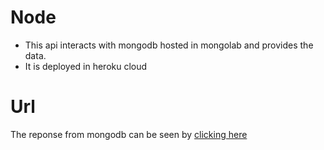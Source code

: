 # Node
 * This api interacts with mongodb hosted in mongolab and provides the data. 
 * It is deployed in heroku cloud

# Url
The reponse from mongodb can be seen by [clicking here](https://usersnodeapi.herokuapp.com/)

